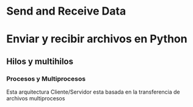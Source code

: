 # Send and Receive Data 
# Enviar y recibir archivos en Python 

## Hilos y multihilos 
 ### Procesos y Multiprocesos

Esta arquitectura Cliente/Servidor esta basada en la transferencia de archivos multiprocesos
